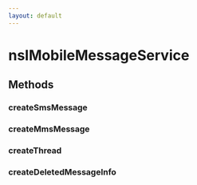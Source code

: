 ```yaml
---
layout: default
---
```


# nsIMobileMessageService #

## Methods ##

### createSmsMessage ###

### createMmsMessage ###

### createThread ###

### createDeletedMessageInfo ###
